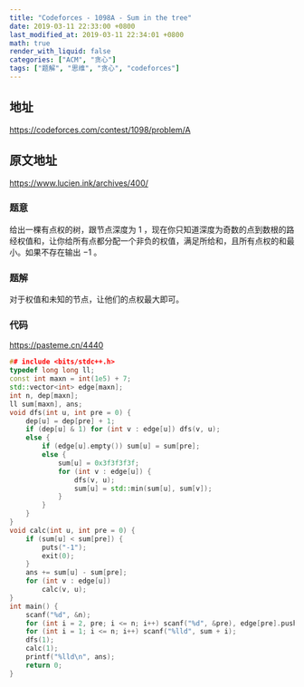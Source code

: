 ```yaml
---
title: "Codeforces - 1098A - Sum in the tree"
date: 2019-03-11 22:33:00 +0800
last_modified_at: 2019-03-11 22:34:01 +0800
math: true
render_with_liquid: false
categories: ["ACM", "贪心"]
tags: ["题解", "思维", "贪心", "codeforces"]
---
```


## 地址

https://codeforces.com/contest/1098/problem/A

## 原文地址

https://www.lucien.ink/archives/400/

### 题意

给出一棵有点权的树，跟节点深度为 $1$ ，现在你只知道深度为奇数的点到数根的路经权值和，让你给所有点都分配一个非负的权值，满足所给和，且所有点权的和最小。如果不存在输出 $-1$ 。

### 题解

对于权值和未知的节点，让他们的点权最大即可。

### 代码

https://pasteme.cn/4440

```cpp
## include <bits/stdc++.h>
typedef long long ll;
const int maxn = int(1e5) + 7;
std::vector<int> edge[maxn];
int n, dep[maxn];
ll sum[maxn], ans;
void dfs(int u, int pre = 0) {
	dep[u] = dep[pre] + 1;
	if (dep[u] & 1) for (int v : edge[u]) dfs(v, u);
	else {
		if (edge[u].empty()) sum[u] = sum[pre];
		else {
		    sum[u] = 0x3f3f3f3f;
			for (int v : edge[u]) {
				dfs(v, u);
				sum[u] = std::min(sum[u], sum[v]);
			}
		}
	}
}
void calc(int u, int pre = 0) {
	if (sum[u] < sum[pre]) {
		puts("-1");
		exit(0);
	}
	ans += sum[u] - sum[pre];
	for (int v : edge[u])
	    calc(v, u);
}
int main() {
	scanf("%d", &n);
	for (int i = 2, pre; i <= n; i++) scanf("%d", &pre), edge[pre].push_back(i);
	for (int i = 1; i <= n; i++) scanf("%lld", sum + i);
	dfs(1);
	calc(1);
	printf("%lld\n", ans);
	return 0;
}
```